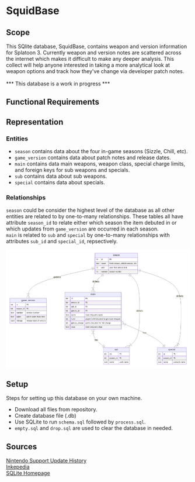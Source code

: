 # SquidBase

## Scope

This SQlite database, SquidBase, contains weapon and version information for Splatoon 3. Currently weapon and version notes are scattered across the internet which makes it difficult to make any deeper analysis. This collect will help anyone interested in taking a more analytical look at weapon options and track how they've change via developer patch notes.
<br/> <br/>
*** This database is a work in progress ***

## Functional Requirements

## Representation

### Entities
* `season` contains data about the four in-game seasons (Sizzle, Chill, etc).
* `game_version` contains data about patch notes and release dates. 
* `main` contains data main weapons, weapon class, special charge limits, and foreign keys for sub weapons and specials.
* `sub` contains data about sub weapons.
* `special` contains data about specials.

### Relationships

`season` could be consider the highest level of the database as all other entities are related to by one-to-many relationships. These tables all have attribute `season_id` to relate either which season the item debuted in or which updates from `game_version` are occurred in each season. <br/>
`main` is related to `sub` and `special` by one-to-many relationships with attributes `sub_id` and `special_id`, repsectively.

![Entity Relationship Diagram](diagram.png)


## Setup
Steps for setting up this database on your own machine.
* Download all files from repository.
* Create database file (.db)
* Use SQLite to run `schema.sql` followed by `process.sql`.
* `empty.sql` and `drop.sql` are used to clear the database in needed.

## Sources
[Nintendo Support Update History](https://en-americas-support.nintendo.com/app/answers/detail/a_id/61257/~/splatoon-3-update-history) <br/>
[Inkepedia](https://splatoonwiki.org/wiki/Main_Page) <br/>
[SQLite Homepage](https://www.sqlite.org/index.html)
